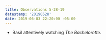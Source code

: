 ```yaml
---
title: Observations 5-28-19
datestamp: '20190528'
date: 2019-06-03 22:20:00 -05:00
---
```


- Basil attentively watching *The Bachelorette*.
